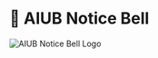 # 🔔 AIUB Notice Bell 

![AIUB Notice Bell Logo](https://github.com/thealiflab/AdvancedStudentPortal/blob/master/anblogo.png "")